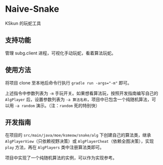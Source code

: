 # Naive-Snake

KSkun 的玩蛇工具

## 支持功能

管理 subg.client 进程，可视化手动玩蛇，看着算法玩蛇。

## 使用方法

将项目 clone 至本地后命令行执行 `gradle run -args="-m"` 即可。

上述指令中参数列表为 `-m` 手玩开关。如果想看算法玩，按照开发指南编写自己的 `AlgPlayer` 后，设置参数列表为 `-a 算法名称`，项目中已包含一个纯随机算法，可以用 `-a random` 演示。（注：`random` 死的特别快）

## 开发指南

在项目的 `src/main/java/moe/ksmeow/snake/alg` 下创建自己的算法类，继承 `AlgPlayerView`（只依赖视野决策）或 `AlgPlayerCheat`（依赖全图决策），实现 `play` 方法，再在 `AlgPlayers` 类中注册算法类即可。

项目中实现了一个纯随机算法的实例，可以作为实现参考。